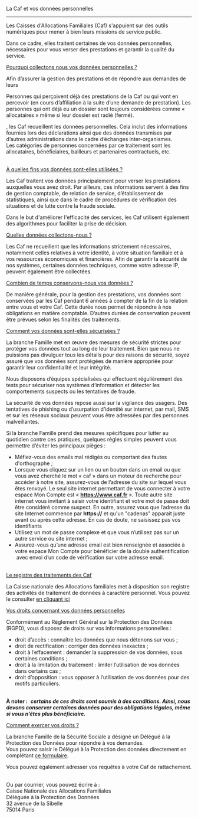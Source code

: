 La Caf et vos données personnelles


--------------------------------------

Les Caisses d'Allocations Familiales (Caf) s'appuient sur des outils numériques pour mener à bien leurs missions de service public. 

Dans ce cadre, elles traitent certaines de vos données personnelles, nécessaires pour vous verser des prestations et garantir la qualité du service.

[Pourquoi collectons nous vos données personnelles ?](#Pourquoicollectonsnousvosdonnespersonnelles)

Afin d’assurer la gestion des prestations et de répondre aux demandes de leurs

Personnes qui perçoivent déjà des prestations de la Caf ou qui vont en percevoir (en cours d’affiliation à la suite d’une demande de prestation). Les personnes qui ont déjà eu un dossier sont toujours considérées comme « allocataires » même si leur dossier est radié (fermé).

, les Caf recueillent les données personnelles. Cela inclut des informations fournies lors des déclarations ainsi que des données transmises par d’autres administrations dans le cadre d’échanges inter-organismes.   
Les catégories de personnes concernées par ce traitement sont les allocataires, bénéficiaires, bailleurs et partenaires contractuels, etc.  
 

[À quelles fins vos données sont-elles utilisées ?](#quellesfinsvosdonnessontellesutilises)

Les Caf traitent vos données principalement pour verser les prestations auxquelles vous avez droit. Par ailleurs, ces informations servent à des fins de gestion comptable, de relation de service, d’établissement de statistiques, ainsi que dans le cadre de procédures de vérification des situations et de lutte contre la fraude sociale.

Dans le but d'améliorer l'efficacité des services, les Caf utilisent également des algorithmes pour faciliter la prise de décision. 

[Quelles données collectons-nous ?](#Quellesdonnescollectonsnous)

Les Caf ne recueillent que les informations strictement nécessaires, notamment celles relatives à votre identité, à votre situation familiale et à vos ressources économiques et financières. Afin de garantir la sécurité de nos systèmes, certaines données techniques, comme votre adresse IP, peuvent également être collectées.

[Combien de temps conservons-nous vos données ?](#Combiendetempsconservonsnousvosdonnes)

De manière générale, pour la gestion des prestations, vos données sont conservées par les Caf pendant 6 années à compter de la fin de la relation entre vous et votre Caf. Cette durée nous permet de répondre à nos obligations en matière comptable. D’autres durées de conservation peuvent être prévues selon les finalités des traitements.

[Comment vos données sont-elles sécurisées ?](#Commentvosdonnessontellesscurises)

La branche Famille met en œuvre des mesures de sécurité strictes pour protéger vos données tout au long de leur traitement. Bien que nous ne puissions pas divulguer tous les détails pour des raisons de sécurité, soyez assuré que vos données sont protégées de manière appropriée pour garantir leur confidentialité et leur intégrité. 

Nous disposons d’équipes spécialisées qui effectuent régulièrement des tests pour sécuriser nos systèmes d’information et détecter les comportements suspects ou les tentatives de fraude.

La sécurité de vos données repose aussi sur la vigilance des usagers. Des tentatives de phishing ou d’usurpation d’identité sur internet, par mail, SMS et sur les réseaux sociaux peuvent vous être adressées par des personnes malveillantes.

Si la branche Famille prend des mesures spécifiques pour lutter au quotidien contre ces pratiques, quelques règles simples peuvent vous permettre d’éviter les principaux pièges :

* Méfiez-vous des emails mal rédigés ou comportant des fautes d'orthographe ;
* Lorsque vous cliquez sur un lien ou un bouton dans un email ou que vous avez cherché le mot « caf » dans un moteur de recherche pour accéder à notre site, assurez-vous de l’adresse du site sur lequel vous êtes renvoyé. Le seul site internet permettant de vous connecter à votre espace Mon Compte est « **https://www.caf.fr** ». Toute autre site internet vous invitant à saisir votre identifiant et votre mot de passe doit être considéré comme suspect. En outre, assurez vous que l’adresse du site Internet commence par **https://** et qu'un "cadenas" apparait juste avant ou après cette adresse. En cas de doute, ne saisissez pas vos identifiants
* Utilisez un mot de passe complexe et que vous n’utilisez pas sur un autre service ou site internet ;
* Assurez-vous qu’une adresse email est bien renseignée et associée à votre espace Mon Compte pour bénéficier de la double authentification  avec envoi d’un code de vérification sur votre adresse email.     
     

[Le registre des traitements des Caf](#LeregistredestraitementsdesCaf)

La Caisse nationale des Allocations familiales met à disposition son registre des activités de traitement de données à caractère personnel. Vous pouvez le consulter [en cliquant ici](https://www.caf.fr/sites/default/files/medias/cnaf/Pages-transverses/20250515-Cnaf_Registre_externeVF.pdf)

[Vos droits concernant vos données personnelles](#Vosdroitsconcernantvosdonnespersonnelles)

Conformément au Règlement Général sur la Protection des Données (RGPD), vous disposez de droits sur vos informations personnelles : 

* droit d’accès : connaître les données que nous détenons sur vous ;
* droit de rectification : corriger des données inexactes ;
* droit à l’effacement : demander la suppression de vos données, sous certaines conditions ;
* droit à la limitation du traitement : limiter l’utilisation de vos données dans certains cas ;
* droit d’opposition : vous opposer à l’utilisation de vos données pour des motifs particuliers.  
     

**À noter :**  _**certains de ces droits sont soumis à des conditions. Ainsi, nous devons conserver certaines données pour des obligations légales, même si vous n’êtes plus bénéficiaire.**_

[Comment exercer vos droits ?](#Commentexercervosdroits)

La branche Famille de la Sécurité Sociale a désigné un Délégué à la Protection des Données pour répondre à vos demandes.   
Vous pouvez saisir le Délégué à la Protection des données directement en complétant [ce formulaire](https://caf.adequacy-corporate.com/frm/index.php?_id=200&_entite=249).  
  
Vous pouvez également adresser vos requêtes à votre Caf de rattachement.  

Ou par courrier, vous pouvez écrire à :  
Caisse Nationale des Allocations Familiales   
Déléguée à la Protection des Données    
32 avenue de la Sibelle    
75014 Paris